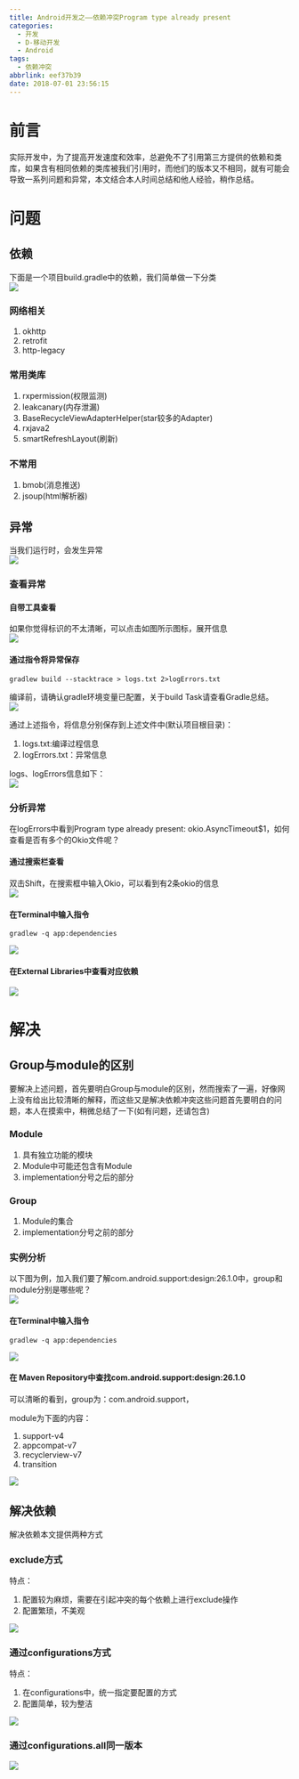 ```yaml
---
title: Android开发之——依赖冲突Program type already present
categories:
  - 开发
  - D-移动开发
  - Android
tags:
  - 依赖冲突
abbrlink: eef37b39
date: 2018-07-01 23:56:15
---
```

# 前言
实际开发中，为了提高开发速度和效率，总避免不了引用第三方提供的依赖和类库，如果含有相同依赖的类库被我们引用时，而他们的版本又不相同，就有可能会导致一系列问题和异常，本文结合本人时间总结和他人经验，稍作总结。

<!--more-->

# 问题
## 依赖
下面是一个项目build.gradle中的依赖，我们简单做一下分类   
![][1] 
### 网络相关
1. okhttp
2. retrofit
3. http-legacy
### 常用类库
1. rxpermission(权限监测)
2. leakcanary(内存泄漏)
3. BaseRecycleViewAdapterHelper(star较多的Adapter)
4. rxjava2
5. smartRefreshLayout(刷新)

### 不常用
1. bmob(消息推送)
2. jsoup(html解析器)   


## 异常
当我们运行时，会发生异常  
![][2]  
### 查看异常
#### 自带工具查看
如果你觉得标识的不太清晰，可以点击如图所示图标，展开信息  
![][3]  

#### 通过指令将异常保存 

	gradlew build --stacktrace > logs.txt 2>logErrors.txt

编译前，请确认gradle环境变量已配置，关于build Task请查看Gradle总结。  
![][4]

  
通过上述指令，将信息分别保存到上述文件中(默认项目根目录)：   
 
1. logs.txt:编译过程信息
2. logErrors.txt：异常信息

logs、logErrors信息如下：   
![][5]  

### 分析异常 
 在logErrors中看到Program type already present: okio.AsyncTimeout$1，如何查看是否有多个的Okio文件呢？  

#### 通过搜索栏查看 
双击Shift，在搜索框中输入Okio，可以看到有2条okio的信息    
![][6] 
#### 在Terminal中输入指令  
	gradlew -q app:dependencies

![][7]  
#### 在External Libraries中查看对应依赖
![][8] 

# 解决 
## Group与module的区别
要解决上述问题，首先要明白Group与module的区别，然而搜索了一遍，好像网上没有给出比较清晰的解释，而这些又是解决依赖冲突这些问题首先要明白的问题，本人在摸索中，稍微总结了一下(如有问题，还请包含)   


### Module 
1. 具有独立功能的模块
2. Module中可能还包含有Module
3. implementation分号之后的部分

### Group
1. Module的集合
2. implementation分号之前的部分

### 实例分析
以下图为例，加入我们要了解com.android.support:design:26.1.0中，group和module分别是哪些呢？     
![][9]
#### 在Terminal中输入指令  
	gradlew -q app:dependencies

![][10]
#### 在 Maven Repository中查找com.android.support:design:26.1.0
可以清晰的看到，group为：com.android.support，   

module为下面的内容：  

1. support-v4
2. appcompat-v7
3. recyclerview-v7
4. transition

![][11]

## 解决依赖 
解决依赖本文提供两种方式 
### exclude方式
特点：      

1. 配置较为麻烦，需要在引起冲突的每个依赖上进行exclude操作 
2. 配置繁琐，不美观  


![][12]  
### 通过configurations方式
特点：   

1. 在configurations中，统一指定要配置的方式
2. 配置简单，较为整洁  

![][13]  
### 通过configurations.all同一版本
![][14]  



[1]: https://jsd.onmicrosoft.cn/gh/PGzxc/CDN/blog-image/depend-gradle.png
[2]: https://jsd.onmicrosoft.cn/gh/PGzxc/CDN/blog-image/depend-exception.png
[3]: https://jsd.onmicrosoft.cn/gh/PGzxc/CDN/blog-image/depend-exception-open.gif
[4]: https://jsd.onmicrosoft.cn/gh/PGzxc/CDN/blog-image/depend-gradle-version.png
[5]: https://jsd.onmicrosoft.cn/gh/PGzxc/CDN/blog-image/depend-logErrors.png
[6]: https://jsd.onmicrosoft.cn/gh/PGzxc/CDN/blog-image/depend-okio.png
[7]: https://jsd.onmicrosoft.cn/gh/PGzxc/CDN/blog-image/depend-tree.png
[8]: https://jsd.onmicrosoft.cn/gh/PGzxc/CDN/blog-image/depend-external-library.png
[9]: https://jsd.onmicrosoft.cn/gh/PGzxc/CDN/blog-image/depend-gradle-design.png
[10]: https://jsd.onmicrosoft.cn/gh/PGzxc/CDN/blog-image/depend-design-26.1.0.png
[11]: https://jsd.onmicrosoft.cn/gh/PGzxc/CDN/blog-image/depend-design-26.1.0-maven.png
[12]: https://jsd.onmicrosoft.cn/gh/PGzxc/CDN/blog-image/depend-exclude.png
[13]: https://jsd.onmicrosoft.cn/gh/PGzxc/CDN/blog-image/depend-configuration.png
[14]: https://jsd.onmicrosoft.cn/gh/PGzxc/CDN/blog-image/depend-configuration-all.png